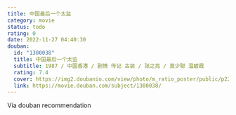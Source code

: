 ```yaml
---
title: 中国最后一个太监
category: movie
status: todo
rating: 0
date: 2022-11-27 04:40:30
douban:
  id: "1300038"
  title: 中国最后一个太监
  subtitle: 1987 / 中国香港 / 剧情 传记 古装 / 张之亮 / 莫少聪 温碧霞
  rating: 7.4
  cover: https://img2.doubanio.com/view/photo/m_ratio_poster/public/p2204679692.jpg
  link: https://movie.douban.com/subject/1300038/
---
```


Via douban recommendation 